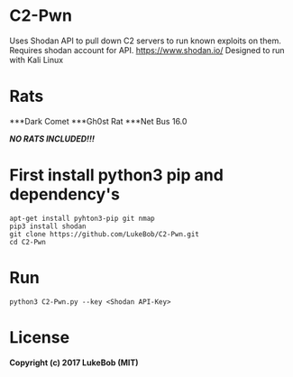 # C2-Pwn
Uses Shodan API to pull down C2 servers to run known exploits on them.
Requires shodan account for API. https://www.shodan.io/
Designed to run with Kali Linux 

# Rats
***Dark Comet
***Gh0st Rat
***Net Bus 16.0

***NO RATS INCLUDED!!!***

# First install python3 pip and dependency's

    apt-get install pyhton3-pip git nmap
    pip3 install shodan
    git clone https://github.com/LukeBob/C2-Pwn.git
    cd C2-Pwn
 
# Run
    python3 C2-Pwn.py --key <Shodan API-Key>


# License

**Copyright (c) 2017 LukeBob (MIT)**
